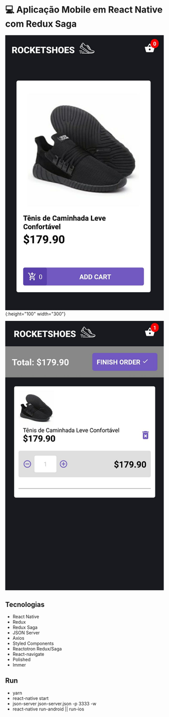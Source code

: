 # :computer: Aplicação Mobile em React Native com Redux Saga

![Cena 01](image-01.jpeg){:height="100" width="300"}

![Cena 01](image-02.jpeg)

## Tecnologias

 - React Native
 - Redux
 - Redux Saga
 - JSON Server
 - Axios
 - Styled Components
 - Reactotron Redux/Saga
 - React-navigate
 - Polished
 - Immer

## Run

 - yarn
 - react-native start
 - json-server json-server.json -p 3333 -w
 - react-native run-android || run-ios
